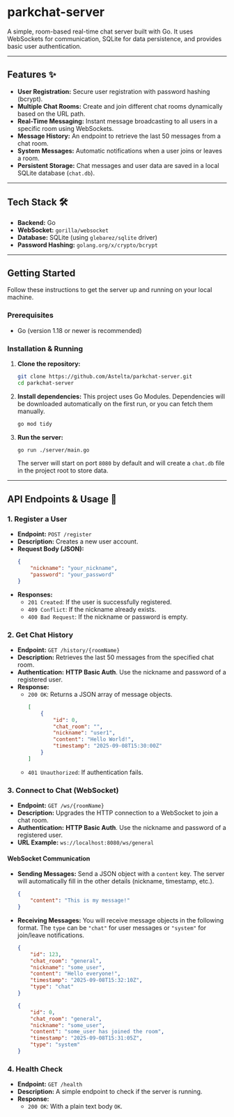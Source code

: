 # parkchat-server

A simple, room-based real-time chat server built with Go. It uses WebSockets for communication, SQLite for data persistence, and provides basic user authentication.

-----

## Features ✨

  * **User Registration:** Secure user registration with password hashing (bcrypt).
  * **Multiple Chat Rooms:** Create and join different chat rooms dynamically based on the URL path.
  * **Real-Time Messaging:** Instant message broadcasting to all users in a specific room using WebSockets.
  * **Message History:** An endpoint to retrieve the last 50 messages from a chat room.
  * **System Messages:** Automatic notifications when a user joins or leaves a room.
  * **Persistent Storage:** Chat messages and user data are saved in a local SQLite database (`chat.db`).

-----

## Tech Stack 🛠️

  * **Backend:** Go
  * **WebSocket:** `gorilla/websocket`
  * **Database:** SQLite (using `glebarez/sqlite` driver)
  * **Password Hashing:** `golang.org/x/crypto/bcrypt`

-----

## Getting Started

Follow these instructions to get the server up and running on your local machine.

### Prerequisites

  * Go (version 1.18 or newer is recommended)

### Installation & Running

1.  **Clone the repository:**

    ```sh
    git clone https://github.com/Astelta/parkchat-server.git
    cd parkchat-server
    ```

2.  **Install dependencies:**
    This project uses Go Modules. Dependencies will be downloaded automatically on the first run, or you can fetch them manually.

    ```sh
    go mod tidy
    ```

3.  **Run the server:**

    ```sh
    go run ./server/main.go
    ```

    The server will start on port `8080` by default and will create a `chat.db` file in the project root to store data.

-----

## API Endpoints & Usage 📖

### 1\. Register a User

  * **Endpoint:** `POST /register`
  * **Description:** Creates a new user account.
  * **Request Body (JSON):**
    ```json
    {
        "nickname": "your_nickname",
        "password": "your_password"
    }
    ```
  * **Responses:**
      * `201 Created`: If the user is successfully registered.
      * `409 Conflict`: If the nickname already exists.
      * `400 Bad Request`: If the nickname or password is empty.

### 2\. Get Chat History

  * **Endpoint:** `GET /history/{roomName}`
  * **Description:** Retrieves the last 50 messages from the specified chat room.
  * **Authentication:** **HTTP Basic Auth**. Use the nickname and password of a registered user.
  * **Response:**
      * `200 OK`: Returns a JSON array of message objects.
        ```json
        [
            {
                "id": 0,
                "chat_room": "",
                "nickname": "user1",
                "content": "Hello World!",
                "timestamp": "2025-09-08T15:30:00Z"
            }
        ]
        ```
      * `401 Unauthorized`: If authentication fails.

### 3\. Connect to Chat (WebSocket)

  * **Endpoint:** `GET /ws/{roomName}`
  * **Description:** Upgrades the HTTP connection to a WebSocket to join a chat room.
  * **Authentication:** **HTTP Basic Auth**. Use the nickname and password of a registered user.
  * **URL Example:** `ws://localhost:8080/ws/general`

#### **WebSocket Communication**

  * **Sending Messages:** Send a JSON object with a `content` key. The server will automatically fill in the other details (nickname, timestamp, etc.).

    ```json
    {
        "content": "This is my message!"
    }
    ```

  * **Receiving Messages:** You will receive message objects in the following format. The `type` can be `"chat"` for user messages or `"system"` for join/leave notifications.

    ```json
    {
        "id": 123,
        "chat_room": "general",
        "nickname": "some_user",
        "content": "Hello everyone!",
        "timestamp": "2025-09-08T15:32:10Z",
        "type": "chat"
    }
    ```

    ```json
    {
        "id": 0,
        "chat_room": "general",
        "nickname": "some_user",
        "content": "some_user has joined the room",
        "timestamp": "2025-09-08T15:31:05Z",
        "type": "system"
    }
    ```

### 4\. Health Check

  * **Endpoint:** `GET /health`
  * **Description:** A simple endpoint to check if the server is running.
  * **Response:**
      * `200 OK`: With a plain text body `OK`.
